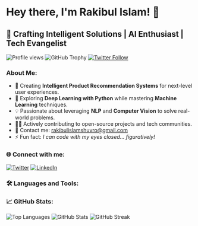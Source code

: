 # Hey there, I'm Rakibul Islam! 👋

## 🚀 Crafting Intelligent Solutions | AI Enthusiast | Tech Evangelist

![Profile views](https://komarev.com/ghpvc/?username=rishuvro&label=Profile%20views&color=0e75b6&style=flat-square)
![GitHub Trophy](https://github-profile-trophy.vercel.app/?username=rishuvro)
[![Twitter Follow](https://img.shields.io/twitter/follow/rishuvro?logo=twitter&style=for-the-badge)](https://twitter.com/rishuvro)

### About Me:
- 🌟 Creating **Intelligent Product Recommendation Systems** for next-level user experiences.
- 🧠 Exploring **Deep Learning with Python** while mastering **Machine Learning** techniques.
- 💡 Passionate about leveraging **NLP** and **Computer Vision** to solve real-world problems.
- 👨‍💻 Actively contributing to open-source projects and tech communities.
- 📧 Contact me: rakibulislamshuvro@gmail.com
- ⚡ Fun fact: *I can code with my eyes closed... figuratively!*

### 🌐 Connect with me:
[![Twitter](https://img.icons8.com/color/48/000000/twitter.png)](https://twitter.com/rishuvro)
[![LinkedIn](https://img.icons8.com/color/48/000000/linkedin-circled.png)](https://linkedin.com/in/rakibul-islam-0911541a4)
<!-- Add other social media icons and links -->

### 🛠️ Languages and Tools:
<!-- Insert your programming language and tool icons here -->

### 📈 GitHub Stats:
![Top Languages](https://github-readme-stats.vercel.app/api/top-langs/?username=rishuvro&show_icons=true&locale=en&layout=compact)
![GitHub Stats](https://github-readme-stats.vercel.app/api/?username=rishuvro&show_icons=true&locale=en)
![GitHub Streak](https://github-readme-streak-stats.herokuapp.com/?user=rishuvro)
